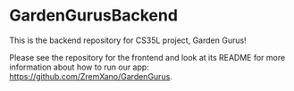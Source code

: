 # GardenGurusBackend
This is the backend repository for CS35L project, Garden Gurus!

Please see the repository for the frontend and look at its README for more information about how to run our app: https://github.com/ZremXano/GardenGurus.
